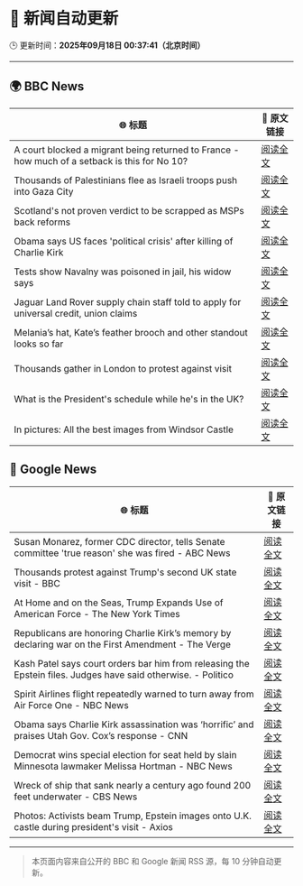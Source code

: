 # 🧠 新闻自动更新

🕒 更新时间：**2025年09月18日 00:37:41（北京时间）**

---

## 🌍 BBC News

| 🌐 标题 | 🔗 原文链接 |
|--------|-------------|
| A court blocked a migrant being returned to France - how much of a setback is this for No 10? | [阅读全文](https://www.bbc.com/news/articles/ced5gyg2e09o?at_medium=RSS&at_campaign=rss) |
| Thousands of Palestinians flee as Israeli troops push into Gaza City | [阅读全文](https://www.bbc.com/news/articles/cx270y1rgzeo?at_medium=RSS&at_campaign=rss) |
| Scotland's not proven verdict to be scrapped as MSPs back reforms | [阅读全文](https://www.bbc.com/news/articles/cy8rndyyp7vo?at_medium=RSS&at_campaign=rss) |
| Obama says US faces 'political crisis' after killing of Charlie Kirk | [阅读全文](https://www.bbc.com/news/articles/c9dxge2ep4xo?at_medium=RSS&at_campaign=rss) |
| Tests show Navalny was poisoned in jail, his widow says | [阅读全文](https://www.bbc.com/news/articles/c5ye0x28vzqo?at_medium=RSS&at_campaign=rss) |
| Jaguar Land Rover supply chain staff told to apply for universal credit, union claims | [阅读全文](https://www.bbc.com/news/articles/c784nwvj1l3o?at_medium=RSS&at_campaign=rss) |
| Melania’s hat, Kate’s feather brooch and other standout looks so far | [阅读全文](https://www.bbc.com/news/articles/cy857ddpjp4o?at_medium=RSS&at_campaign=rss) |
| Thousands gather in London to protest against visit | [阅读全文](https://www.bbc.com/news/articles/cj9zve281k3o?at_medium=RSS&at_campaign=rss) |
| What is the President's schedule while he's in the UK? | [阅读全文](https://www.bbc.com/news/articles/c8rynvlm6zjo?at_medium=RSS&at_campaign=rss) |
| In pictures: All the best images from Windsor Castle | [阅读全文](https://www.bbc.com/news/articles/c4gqd70v496o?at_medium=RSS&at_campaign=rss) |

## 📰 Google News

| 🌐 标题 | 🔗 原文链接 |
|--------|-------------|
| Susan Monarez, former CDC director, tells Senate committee 'true reason' she was fired - ABC News | [阅读全文](https://news.google.com/rss/articles/CBMiqgFBVV95cUxQbmw4NWRoei1HR1NnRlpUWTl1Qy0yWjFFRHBlaVFpb1Nwc0w3dERHR185MldSYzQxUG5ZQ3YtVXh3RTZXOTA0cjE2WFZfSUhfTEQ5aDhwbkZRXzZ3a3pydVBRdmdmYlFTUmdiSFJyWlhQMWUwZ1lyMjRyMkhVQ1ZhcFVmVmxNM3kwZHg5X3hqMXFfWFMxLWNIeks4cFpVR1dKNndaS0I3cnpOZ9IBrwFBVV95cUxNRVpaS255enhORXYzcmZhTFRRQ3pXMVBKdm5tbGx4UWpkMXhQal85LXpCSVdKSWxXcmFMVGdoVlNrYWRXN3RKWk9Eb0NiMUV1aWVQWjFjZFZaRS02Ym1BdzFMMzJfQTRHUzhyMVJ1QjdsVURxR3VORG9GcThOUTJ4VUhUa3VESkYtbWcwQVpDUVZIMmdGaXhLd2dIbTA3aDZ4QlNfeVIxQzUxNS1GNXkw?oc=5) |
| Thousands protest against Trump's second UK state visit - BBC | [阅读全文](https://news.google.com/rss/articles/CBMiWkFVX3lxTE95YVJYQ3NKTThoVXhZd05OU2s5cGU3VEM3MzUtQm9MTm8xejNZYUNDaWVsMzdhZEtVZFFTd3QteW5vRE9PcW5xbnQteTZMa2J4elpwYkwxUTlBQdIBX0FVX3lxTE42WEtzQnBxU1lXZzY2bVNYR1R2LTM2elVsMUd3S2w0LU5ZWEgwaUlKOVVyQzVLZXhweWlwanRCQzQ1OXRvSWFRVG1SV01ZY08wbUlNamNhTmNRYUJGQk5V?oc=5) |
| At Home and on the Seas, Trump Expands Use of American Force - The New York Times | [阅读全文](https://news.google.com/rss/articles/CBMikAFBVV95cUxPUmppcUcxbkQ4NDVxVWQ5Zk96MnZXb0hzWEpsb19YeWVQTHAzT2FLWXM1V1lXLWcxYU5VVFdnS1BIYTRQZnRxZzd5NkxuZ05yTEV3MjhQU0EwQ1RhTlhWRXZ0ZXE5cE1UZlhYMUhBOGxUNVNUMnVBVTI3THFpTzk4d2s2aHJFQThXNXNjZE1Cano?oc=5) |
| Republicans are honoring Charlie Kirk’s memory by declaring war on the First Amendment - The Verge | [阅读全文](https://news.google.com/rss/articles/CBMinwFBVV95cUxPblFIQkk2a0l0Qm55MWdESDdXdGpCZ0dBb0R1WkRBVjZ2SDNrTFl5V1lpWVNCNUtBMVFpeDVGR29ZSnpiNngxTFRVV1hCRWJ6UWlscnpBcW9ZZi1RajZpOG1qbzg2VzBCVzJmTnNQQzZoMHFaYnNVSklTZDF2SGFFaUZQQzdESWpRRTZtSnVtVjJyOGNVSDdQSUd6eUJlUFU?oc=5) |
| Kash Patel says court orders bar him from releasing the Epstein files. Judges have said otherwise. - Politico | [阅读全文](https://news.google.com/rss/articles/CBMioAFBVV95cUxOeUxkMXZvLUVTQi1pZnVoWUVlLXg1UUFqbXZhVUhkVElKMGRTWlFnUlNNWWhNMkVSRGhnVXFiYzIzSV8tejFXSnR6ajBwcFUxR2RCQlNna2V6RHRGZWpyT183ZUZUazNCV3drd3hBZWQzWjdkUFBxQ0N1WEFPWWJ1ejNnRlNpY2hsTnlaREZ0TW1RRWp5V1l6MXpZZFZsRUFp?oc=5) |
| Spirit Airlines flight repeatedly warned to turn away from Air Force One - NBC News | [阅读全文](https://news.google.com/rss/articles/CBMisgFBVV95cUxQeWlCeVhvMzhscG5nSXBvdV9WV2tDU0FDN09La08wZVZWeFppanBfRzQyekdfSkxwc2hiVVU5TlhJZE5OUERqcDlVazNWYlQ3T2IyR3UwTllrRkdXTGVEeWQwSDYzN0k4V3R4LVo0ZGpRU1g2bHo5azJuQkpUME1PaHNBNTdIdGVDYkZZZGZJZDdERWxOUTFoLWExZE9tMzBTTXZYNDlZWHZoU2dMZkM4Ympn0gFWQVVfeXFMUENuMzlWOWNoME5xVnRJSVNONHdsOEhNdU9oaHJKZmdUd1hwdVJGOVE3a3FzVF9ETFJmLUQ3T3RSOVM1SnlmQUFQaFhHRHA0R2VVb3piT3c?oc=5) |
| Obama says Charlie Kirk assassination was ‘horrific’ and praises Utah Gov. Cox’s response - CNN | [阅读全文](https://news.google.com/rss/articles/CBMigwFBVV95cUxPbzVMUUphVVpyR1lYeGl5Tjd1X0NGekl2VlJCRjlYQ3d6WXU1UW45dHlKQlAyeG5sbTlyZGVvY2tSM1pyWDB6cGtDbzl6WXlKQ2hfRjBIOWw3QTNCYmxWeHNYb1JVSDFpRloyS2dXaWdOZHdRbjE4c1Y0ODZqNmM3a2VqOA?oc=5) |
| Democrat wins special election for seat held by slain Minnesota lawmaker Melissa Hortman - NBC News | [阅读全文](https://news.google.com/rss/articles/CBMiuwFBVV95cUxOdW1MdGppQ0R3d3BFMkhfUU5UMmtLRVdDSXIxaWVfVExxQmtOb0x5dnFzcWdhaHowakFPbkQwYndnOGJzLVY1LUZPaXZ2NVBxZTE3TGl2THNrVUlBWE5DeUxlRmNyRnNzaGZiS2o1X0ZiWFpPbHFEbHZ1eTRyMGtma05BTEs1NTczdU0waDAtazRuZTlrMlVRdEdVQjFINEptdW5CS0ZPNlZuRjRMdnlIX1RqdW15WEVQSFNF0gFWQVVfeXFMUEZFM3BoaFQ1RkVqb3V1bjZYZEpPU1U4MDlZMHRDRVh4U28wZmhUN2tOWGcyNFhwSE5NYjBRZVNKN09NRDd4R0Z1bTBtRlVXbkQtRXgzZVE?oc=5) |
| Wreck of ship that sank nearly a century ago found 200 feet underwater - CBS News | [阅读全文](https://news.google.com/rss/articles/CBMiowFBVV95cUxOZHlUX3VGVmltUDBkOFhCc281UHgzaXZ0SjNMNjYwMG42Z0ZOa2prdUJZRWZlTmt1bUsyaVJpSlF2MW82RWZyUzB5X3JXN19iZWk0ejZiNVpYVjZPUVhLUG5xLWdnc19rWl9XQmp4LWVJYWRsUWpqcWhkdW1ObS1KMDlCazl4N2VieHVNWnpEZENPQlRiOXNCNjJYWmhRV2ItWHJv0gGoAUFVX3lxTE5QVVdFWV9NR2FyemFXUVNidFpjV3hSOC1HekJydFgyNmNXR3lkeThKbGVQVjJSTGxtQU5rQWZtRVdEUDh0aUdESGVndWEzY1lfcHVUVXY4UDVDX0dhSWluWEpGZFJ4SFdVeVhfdGw5RmFBeHdqQmhEUHhHTHFlUFBHdGFBTWhWUHJ1bzNmS0dEQmE5MVIwRkZSbWROSTJqSUVaZ1E4NV9Jaw?oc=5) |
| Photos: Activists beam Trump, Epstein images onto U.K. castle during president's visit - Axios | [阅读全文](https://news.google.com/rss/articles/CBMikAFBVV95cUxNM1RCTVg2WUtuUzlBejl6cGI1Ty1seDU1RXY3V2NEUXdfUk80MjFGR2JvbmF5M2JNYjhMbmxFTUJyMHowVGVmZVhjbzFUQ3lSRjZBOUVwN1pUNnlfVWJuWUdvZG9QbnRtcUpac3V5S01NSF9sd2ZmS0NMR1ZOOVhOM2ptUGQ5OEFTa3lzWWhUUjI?oc=5) |

---
> 本页面内容来自公开的 BBC 和 Google 新闻 RSS 源，每 10 分钟自动更新。